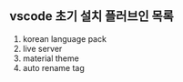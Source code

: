 
## vscode 초기 설치 플러브인 목록
1. korean language pack
2. live server
3. material theme
4. auto rename tag